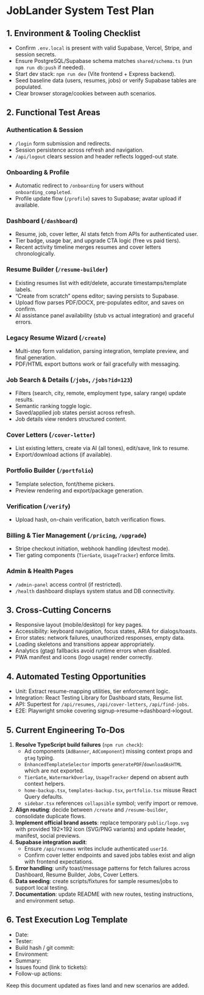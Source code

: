 # JobLander System Test Plan

## 1. Environment & Tooling Checklist
- Confirm `.env.local` is present with valid Supabase, Vercel, Stripe, and session secrets.
- Ensure PostgreSQL/Supabase schema matches `shared/schema.ts` (run `npm run db:push` if needed).
- Start dev stack: `npm run dev` (Vite frontend + Express backend).
- Seed baseline data (users, resumes, jobs) or verify Supabase tables are populated.
- Clear browser storage/cookies between auth scenarios.

## 2. Functional Test Areas

### Authentication & Session
- `/login` form submission and redirects.
- Session persistence across refresh and navigation.
- `/api/logout` clears session and header reflects logged-out state.

### Onboarding & Profile
- Automatic redirect to `/onboarding` for users without `onboarding_completed`.
- Profile update flow (`/profile`) saves to Supabase; avatar upload if available.

### Dashboard (`/dashboard`)
- Resume, job, cover letter, AI stats fetch from APIs for authenticated user.
- Tier badge, usage bar, and upgrade CTA logic (free vs paid tiers).
- Recent activity timeline merges resumes and cover letters chronologically.

### Resume Builder (`/resume-builder`)
- Existing resumes list with edit/delete, accurate timestamps/template labels.
- “Create from scratch” opens editor; saving persists to Supabase.
- Upload flow parses PDF/DOCX, pre-populates editor, and saves on confirm.
- AI assistance panel availability (stub vs actual integration) and graceful errors.

### Legacy Resume Wizard (`/create`)
- Multi-step form validation, parsing integration, template preview, and final generation.
- PDF/HTML export buttons work or fail gracefully with messaging.

### Job Search & Details (`/jobs`, `/jobs?id=123`)
- Filters (search, city, remote, employment type, salary range) update results.
- Semantic ranking toggle logic.
- Saved/applied job states persist across refresh.
- Job details view renders structured content.

### Cover Letters (`/cover-letter`)
- List existing letters, create via AI (all tones), edit/save, link to resume.
- Export/download actions (if available).

### Portfolio Builder (`/portfolio`)
- Template selection, font/theme pickers.
- Preview rendering and export/package generation.

### Verification (`/verify`)
- Upload hash, on-chain verification, batch verification flows.

### Billing & Tier Management (`/pricing`, `/upgrade`)
- Stripe checkout initiation, webhook handling (dev/test mode).
- Tier gating components (`TierGate`, `UsageTracker`) enforce limits.

### Admin & Health Pages
- `/admin-panel` access control (if restricted).
- `/health` dashboard displays system status and DB connectivity.

## 3. Cross-Cutting Concerns
- Responsive layout (mobile/desktop) for key pages.
- Accessibility: keyboard navigation, focus states, ARIA for dialogs/toasts.
- Error states: network failures, unauthorized responses, empty data.
- Loading skeletons and transitions appear appropriately.
- Analytics (gtag) fallbacks avoid runtime errors when disabled.
- PWA manifest and icons (logo usage) render correctly.

## 4. Automated Testing Opportunities
- Unit: Extract resume-mapping utilities, tier enforcement logic.
- Integration: React Testing Library for Dashboard stats, Resume list.
- API: Supertest for `/api/resumes`, `/api/cover-letters`, `/api/find-jobs`.
- E2E: Playwright smoke covering signup→resume→dashboard→logout.

## 5. Current Engineering To‑Dos
1. **Resolve TypeScript build failures** (`npm run check`):
   - Ad components (`AdBanner`, `AdComponent`) missing context props and `gtag` typing.
   - `EnhancedTemplateSelector` imports `generatePDF`/`downloadAsHTML` which are not exported.
   - `TierGate`, `WatermarkOverlay`, `UsageTracker` depend on absent auth context helpers.
   - `home-backup.tsx`, `templates-backup.tsx`, `portfolio.tsx` misuse React Query defaults.
   - `sidebar.tsx` references `collapsible` symbol; verify import or remove.
2. **Align routing**: decide between `/create` and `/resume-builder`, consolidate duplicate flows.
3. **Implement official brand assets**: replace temporary `public/logo.svg` with provided 192×192 icon (SVG/PNG variants) and update header, manifest, social previews.
4. **Supabase integration audit**:
   - Ensure `/api/resumes` writes include authenticated `userId`.
   - Confirm cover letter endpoints and saved jobs tables exist and align with frontend expectations.
5. **Error handling**: unify toast/message patterns for fetch failures across Dashboard, Resume Builder, Jobs, Cover Letters.
6. **Data seeding**: create scripts/fixtures for sample resumes/jobs to support local testing.
7. **Documentation**: update README with new routes, testing instructions, and environment setup.

## 6. Test Execution Log Template
- Date:
- Tester:
- Build hash / git commit:
- Environment:
- Summary:
- Issues found (link to tickets):
- Follow-up actions:

Keep this document updated as fixes land and new scenarios are added.
